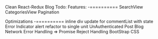 Clean React-Redux Blog
Todo:
Features:
-==========
SearchView
CategoriesView
Pagination

Optimizations
-==========
inline div update for commentList with state
Error Indicator alert refactor to single unit
UnAuthenticated Post Blog
Network Error Handling => Promise Reject Handling
BootStrap CSS
